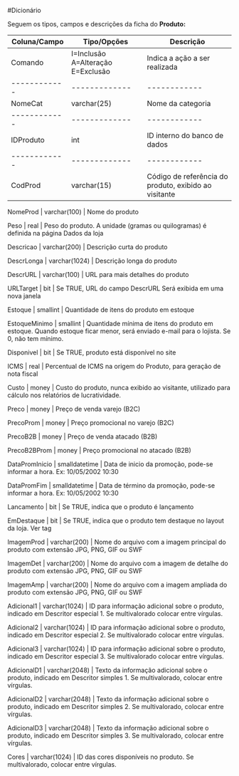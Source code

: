#Dicionário

Seguem os tipos, campos e descrições da ficha do **Produto:**

Coluna/Campo | Tipo/Opções | Descrição
------------ | ------------- |------------ 
Comando | I=Inclusão A=Alteração E=Exclusão | Indica a ação a ser realizada
------------ | ------------- |------------ 
NomeCat | varchar(25) | Nome da categoria
------------ | ------------- |------------ 
IDProduto | int | ID  interno do banco de dados
------------ | ------------- |------------ 
CodProd | varchar(15) | Código de referência do produto, exibido ao visitante

NomeProd | varchar(100) | Nome do produto

Peso | real | Peso do produto. A unidade (gramas ou quilogramas) é definida na página Dados da loja

Descricao | varchar(200) | Descrição curta do produto

DescrLonga | varchar(1024) | Descrição longa do produto

DescrURL | varchar(100) | URL para mais detalhes do produto

URLTarget | bit | Se TRUE, URL do campo DescrURL Será exibida em uma nova janela

Estoque | smallint | Quantidade de itens do produto em estoque

EstoqueMinimo | smallint | Quantidade mínima de itens do produto em estoque. Quando estoque ficar menor, será enviado e-mail para o lojista. Se 0, não tem mínimo.

Disponivel | bit | Se TRUE, produto está disponível no site

ICMS | real | Percentual de ICMS na origem do Produto, para geração de nota fiscal

Custo | money | Custo do produto, nunca exibido ao visitante, utilizado para cálculo nos relatórios de lucratividade.

Preco | money | Preço de venda varejo (B2C)

PrecoProm | money | Preço promocional no varejo (B2C)

PrecoB2B | money | Preço de venda atacado (B2B)

PrecoB2BProm | money | Preço promocional no atacado (B2B)

DataPromInicio | smalldatetime | Data de inicio da promoção, pode-se informar a hora. Ex: 10/05/2002 10:30

DataPromFim | smalldatetime | Data de término da promoção, pode-se informar a hora. Ex: 10/05/2002 10:30

Lancamento | bit | Se TRUE, indica que o produto é lançamento

EmDestaque | bit | Se TRUE, indica que o produto tem destaque no layout da loja. Ver tag <prod>

ImagemProd | varchar(200) | Nome do arquivo com a imagem principal do produto com extensão JPG, PNG, GIF ou SWF

ImagemDet | varchar(200) | Nome do arquivo com a imagem de detalhe do produto com extensão JPG, PNG, GIF ou SWF

ImagemAmp | varchar(200) | Nome do arquivo com a imagem ampliada do produto com extensão JPG, PNG, GIF ou SWF

Adicional1 | varchar(1024) | ID para informação adicional sobre o produto, indicado em Descritor especial 1. Se multivalorado colocar entre vírgulas.

Adicional2 | varchar(1024) | ID para informação adicional sobre o produto, indicado em Descritor especial 2. Se multivalorado colocar entre vírgulas.

Adicional3 | varchar(1024) | ID para informação adicional sobre o produto, indicado em Descritor especial 3. Se multivalorado colocar entre vírgulas.

AdicionalD1 | varchar(2048) | Texto da informação adicional sobre o produto, indicado em Descritor simples 1. Se multivalorado, colocar entre vírgulas.

AdicionalD2 | varchar(2048) | Texto da informação adicional sobre o produto, indicado em Descritor simples 2. Se multivalorado, colocar entre vírgulas.

AdicionalD3 | varchar(2048) | Texto da informação adicional sobre o produto, indicado em Descritor simples 3. Se multivalorado, colocar entre vírgulas.

Cores | varchar(1024) | ID das cores disponíveis no produto. Se multivalorado, colocar entre vírgulas.













